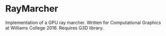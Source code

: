 # RayMarcher

Implementation of a GPU ray marcher. Written for Computational Graphics at Williams College 2016.
Requires G3D library.
